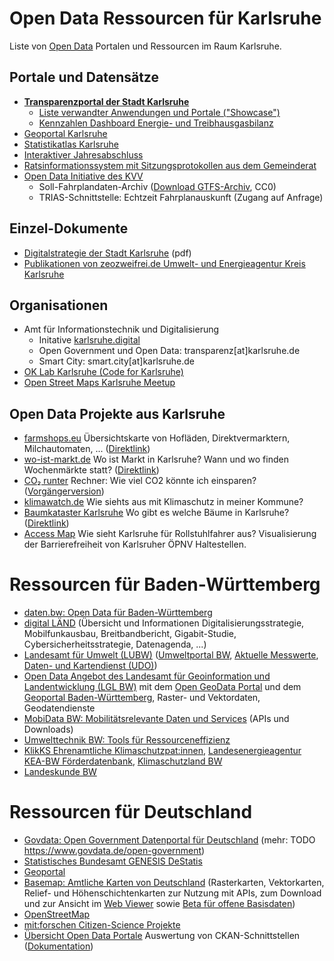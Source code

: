# Open Data Ressourcen für Karlsruhe
Liste von [Open Data](https://www.govdata.de/open-government) Portalen und Ressourcen im Raum Karlsruhe.

## Portale und Datensätze
- [**Transparenzportal der Stadt Karlsruhe**](https://transparenz.karlsruhe.de/)
  	- [Liste verwandter Anwendungen und Portale ("Showcase")](https://transparenz.karlsruhe.de/showcase)
  	- [Kennzahlen Dashboard Energie- und Treibhausgasbilanz](https://web1.karlsruhe.de/transparenz/index.html)
- [Geoportal Karlsruhe](https://www.karlsruhe.de/mobilitaet-stadtbild/bauen-und-immobilien/geoportal-karlsruhe)
- [Statistikatlas Karlsruhe](https://web6.karlsruhe.de/Stadtentwicklung/statistik/atlas/)
- [Interaktiver Jahresabschluss](https://primary.axians-ikvs.de/sj/Produkthaushalt.xhtml?jahr=2020&kid=185b19qf18jl18cg18jl185b185b185b185b185b185b185b185b185b185b18jh18ce18jh19pz185b&typ=19x419xk19x219xi&dswid=516)
- [Ratsinformationssystem mit Sitzungsprotokollen aus dem Gemeinderat](https://sitzungskalender.karlsruhe.de/db/ratsinformation/start)
- [Open Data Initiative des KVV](https://www.kvv.de/fahrplan/fahrplaene/open-data.html)
  - Soll-Fahrplandaten-Archiv ([Download GTFS-Archiv](https://projekte.kvv-efa.de/GTFS/google_transit.zip), CC0)
  - TRIAS-Schnittstelle: Echtzeit Fahrplanauskunft (Zugang auf Anfrage)

## Einzel-Dokumente
- [Digitalstrategie der Stadt Karlsruhe](https://web1.karlsruhe.de/ris/oparl/bodies/0001/downloadfiles/00635290.pdf) (pdf)
- [Publikationen von zeozweifrei.de Umwelt- und Energieagentur Kreis Karlsruhe](https://zeozweifrei.de/publikationen/)

## Organisationen
- Amt für Informationstechnik und Digitalisierung
  - Initative [karlsruhe.digital](https://karlsruhe.digital/smart-city/)
  - Open Government und Open Data: transparenz[at]karlsruhe.de
  - Smart City:  smart.city[at]karlsruhe.de
- [OK Lab Karlsruhe (Code for Karlsruhe)](https://ok-lab-karlsruhe.de/)
- [Open Street Maps Karlsruhe Meetup](https://wiki.openstreetmap.org/wiki/Karlsruhe)

## Open Data Projekte aus Karlsruhe
- [farmshops.eu](https://ok-lab-karlsruhe.de/projekte/direktvermarkter-karte/) Übersichtskarte von Hofläden, Direktvermarktern, Milchautomaten, ... ([Direktlink](https://farmshops.eu/))
- [wo-ist-markt.de](https://github.com/wo-ist-markt/wo-ist-markt.github.io) Wo ist Markt in Karlsruhe? Wann und wo finden Wochenmärkte statt? ([Direktlink](https://www.wo-ist-markt.de/#karlsruhe))
- [CO₂ runter](https://co2runter.ok-lab-karlsruhe.de/) Rechner: Wie viel CO2 könnte ich einsparen? ([Vorgängerversion](https://ok-lab-karlsruhe.de/projekte/klimadashboard/))
- [klimawatch.de](https://klimawatch.de/) Wie siehts aus mit Klimaschutz in meiner Kommune?
- [Baumkataster Karlsruhe](https://ok-lab-karlsruhe.de/projekte/baumkataster/) Wo gibt es welche Bäume in Karlsruhe? ([Direktlink](https://codeforkarlsruhe.github.io/baumkataster/))
- [Access Map](https://accessmap.karlsruhe.codefor.de/) Wie sieht Karlsruhe für Rollstuhlfahrer aus? Visualisierung der Barrierefreiheit von Karlsruher ÖPNV Haltestellen.

# Ressourcen für Baden-Württemberg
- [daten.bw: Open Data für Baden-Württemberg](https://www.daten-bw.de/)
- [digital LÄND](https://digital-laend.de/) (Übersicht und Informationen Digitalisierungsstrategie, Mobilfunkausbau, Breitbandbericht, Gigabit-Studie, Cybersicherheitsstrategie, Datenagenda, ...)
- [Landesamt für Umwelt (LUBW)](https://www.lubw.baden-wuerttemberg.de/) ([Umweltportal BW](https://umweltportal.baden-wuerttemberg.de/umweltdaten), [Aktuelle Messwerte](https://www.lubw.baden-wuerttemberg.de/aktuelle-messwerte), [Daten- und Kartendienst (UDO)](https://udo.lubw.baden-wuerttemberg.de))
- [Open Data Angebot des Landesamt für Geoinformation und Landentwicklung (LGL BW)](https://www.lgl-bw.de/Produkte/Open-Data/) mit dem [Open GeoData Portal](https://opengeodata.lgl-bw.de) und dem [Geoportal Baden-Württemberg](https://www.geoportal-bw.de/), Raster- und Vektordaten, Geodatendienste
- [MobiData BW: Mobilitätsrelevante Daten und Services](https://mobidata-bw.de/dataset) (APIs und Downloads)
- [Umwelttechnik BW: Tools für Ressourceneffizienz](https://www.umwelttechnik-bw.de/de/inhalte/tools)
- [KlikKS Ehrenamtliche Klimaschutzpat:innen](https://klikks-bw.de/), [Landesenergieagentur KEA-BW Förderdatenbank](https://www.kea-bw.de/foerderdatenbank), [Klimaschutzland BW](https://klimaschutzland.baden-wuerttemberg.de/)
- [Landeskunde BW](https://www.leo-bw.de/)
 
# Ressourcen für Deutschland
- [Govdata: Open Government Datenportal für Deutschland](https://www.govdata.de/) (mehr: TODO https://www.govdata.de/open-government)
- [Statistisches Bundesamt GENESIS DeStatis](https://www-genesis.destatis.de/genesis/online)
- [Geoportal](https://www.geoportal.de/)
- [Basemap: Amtliche Karten von Deutschland](https://basemap.de/) (Rasterkarten, Vektorkarten, Relief- und Höhenschichtenkarten zur Nutzung mit APIs, zum Download und zur Ansicht im [Web Viewer](https://basemap.de/viewer/) sowie [Beta für offene Basisdaten](https://basemap.de/open_data/))
- [OpenStreetMap](https://openstreetmap.de/)
- [mit:forschen Citizen-Science Projekte](https://www.mitforschen.org/projekte)
- [Übersicht Open Data Portale](https://public.tableau.com/app/profile/michael.riedm.ller/viz/bersichtV2OpenDataPortale/Dashboard1#1) Auswertung von CKAN-Schnittstellen ([Dokumentation](https://ok-lab-karlsruhe.de/projekte/odportals/))
  
